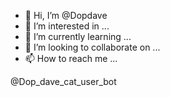 - 👋 Hi, I’m @Dopdave
- 👀 I’m interested in ...
- 🌱 I’m currently learning ...
- 💞️ I’m looking to collaborate on ...
- 📫 How to reach me ...

<!---
Dopdave/Dopdave is a ✨ special ✨ repository because its `README.md` (this file) appears on your GitHub profile.
You can click the Preview link to take a look at your changes.
--->@Dop_dave_cat_user_bot
